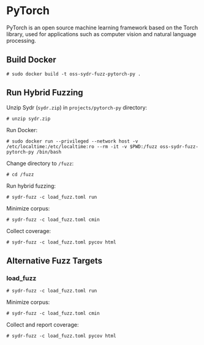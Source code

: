 # PyTorch

PyTorch is an open source machine learning framework based on the Torch library, used for applications such as computer vision and natural language processing.

## Build Docker

    # sudo docker build -t oss-sydr-fuzz-pytorch-py .

## Run Hybrid Fuzzing

Unzip Sydr (`sydr.zip`) in `projects/pytorch-py` directory:

    # unzip sydr.zip

Run Docker:

    # sudo docker run --privileged --network host -v /etc/localtime:/etc/localtime:ro --rm -it -v $PWD:/fuzz oss-sydr-fuzz-pytorch-py /bin/bash

Change directory to `/fuzz`:

    # cd /fuzz

Run hybrid fuzzing:

    # sydr-fuzz -c load_fuzz.toml run

Minimize corpus:

    # sydr-fuzz -c load_fuzz.toml cmin

Collect coverage:

    # sydr-fuzz -c load_fuzz.toml pycov html

## Alternative Fuzz Targets

### load_fuzz

    # sydr-fuzz -c load_fuzz.toml run

Minimize corpus:

    # sydr-fuzz -c load_fuzz.toml cmin

Collect and report coverage:

    # sydr-fuzz -c load_fuzz.toml pycov html

